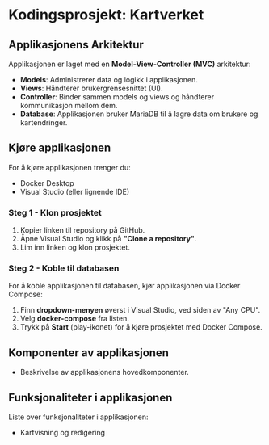 # Kodingsprosjekt: Kartverket

## Applikasjonens Arkitektur
Applikasjonen er laget med en **Model-View-Controller (MVC)** arkitektur:
- **Models**: Administrerer data og logikk i applikasjonen.
- **Views**: Håndterer brukergrensesnittet (UI).
- **Controller**: Binder sammen models og views og håndterer kommunikasjon mellom dem.
- **Database**: Applikasjonen bruker MariaDB til å lagre data om brukere og kartendringer.

## Kjøre applikasjonen
For å kjøre applikasjonen trenger du:
- Docker Desktop
- Visual Studio (eller lignende IDE)

### Steg 1 - Klon prosjektet
1. Kopier linken til repository på GitHub.
2. Åpne Visual Studio og klikk på **"Clone a repository"**.
3. Lim inn linken og klon prosjektet.

### Steg 2 - Koble til databasen
For å koble applikasjonen til databasen, kjør applikasjonen via Docker Compose:
1. Finn **dropdown-menyen** øverst i Visual Studio, ved siden av "Any CPU".
2. Velg **docker-compose** fra listen.
3. Trykk på **Start** (play-ikonet) for å kjøre prosjektet med Docker Compose.

## Komponenter av applikasjonen
- Beskrivelse av applikasjonens hovedkomponenter.

## Funksjonaliteter i applikasjonen
Liste over funksjonaliteter i applikasjonen:
- Kartvisning og redigering
